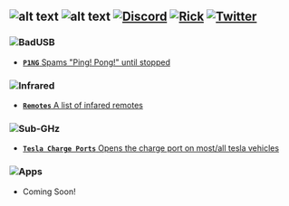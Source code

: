 ![alt text](https://i.imgur.com/XD6ngzD.png)
![alt text](https://i.imgur.com/60Rcxwg.png)
[![Discord](https://i.imgur.com/9TzkzfX.png)](https://discord.gg/75yHzF5Frm) [![Rick](https://i.imgur.com/BO59B99.png)](https://www.youtube.com/watch?v=dQw4w9WgXcQ&ab_channel=RickAstley) [![Twitter](https://i.imgur.com/fXpTpe3.png)](https://www.twitter.com/ItzQuk)
---


### ![BadUSB](https://i.imgur.com/JueQkeA.png)

- [**`P1NG`** Spams "Ping! Pong!" until stopped](https://github.com/ItzQuk/QukFlipper/tree/main/Scripts/BadUSB)

### ![Infrared](https://i.imgur.com/sbDS645.png)

- [**`Remotes`** A list of infared remotes](https://github.com/ItzQuk/QukFlipper/tree/main/Scripts/Infrared/Remotes)

### ![Sub-GHz](https://i.imgur.com/gzOQPxa.png)

- [**`Tesla Charge Ports`** Opens the charge port on most/all tesla vehicles](https://github.com/ItzQuk/QukFlipper/tree/main/Scripts/Sub-GHz/Tesla)

### ![Apps](https://i.imgur.com/PTBL20O.png)

- Coming Soon!
